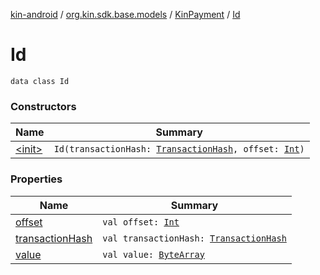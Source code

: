 [kin-android](../../../index.md) / [org.kin.sdk.base.models](../../index.md) / [KinPayment](../index.md) / [Id](./index.md)

# Id

`data class Id`

### Constructors

| Name | Summary |
|---|---|
| [&lt;init&gt;](-init-.md) | `Id(transactionHash: `[`TransactionHash`](../../-transaction-hash/index.md)`, offset: `[`Int`](https://kotlinlang.org/api/latest/jvm/stdlib/kotlin/-int/index.html)`)` |

### Properties

| Name | Summary |
|---|---|
| [offset](offset.md) | `val offset: `[`Int`](https://kotlinlang.org/api/latest/jvm/stdlib/kotlin/-int/index.html) |
| [transactionHash](transaction-hash.md) | `val transactionHash: `[`TransactionHash`](../../-transaction-hash/index.md) |
| [value](value.md) | `val value: `[`ByteArray`](https://kotlinlang.org/api/latest/jvm/stdlib/kotlin/-byte-array/index.html) |
